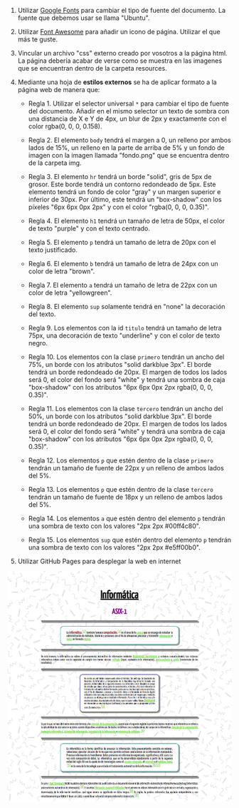 1. Utilizar [Google Fonts](https://fonts.google.com/) para cambiar el tipo de fuente del documento. La fuente que debemos usar se llama "Ubuntu".

2. Utilizar [Font Awesome](https://fontawesome.com/) para añadir un icono de página. Utilizar el que más te guste.

3. Vincular un archivo "css" externo creado por vosotros a la página html. La página debería acabar de verse como se muestra en las imagenes que se encuentran dentro de la carpeta resources.

4. Mediante una hoja de **estilos externos** se ha de aplicar formato a la página web de manera que:

    * Regla 1. Utilizar el selector universal `*` para cambiar el tipo de fuente del documento. Añadir 
    en el mismo selector un texto de sombra con una distancia de X e Y de 4px, un blur de 2px y exactamente
    con el color rgba(0, 0, 0, 0.158).

    * Regla 2. El elemento `body` tendrá el margen a 0, un relleno por ambos lados de 15%, un relleno en 
    la parte de arriba de 5% y un fondo de imagen con la imagen llamada "fondo.png" que se encuentra 
    dentro de la carpeta img.

    * Regla 3. El elemento `hr` tendrá un borde "solid", gris de 5px de grosor. Este borde tendrá un
    contorno redondeado de 5px. Este elemento tendrá un fondo de color "gray" y un margen superior e
    inferior de 30px. Por último, este tendrá un "box-shadow" con los píxeles "6px 6px 0px 2px" y
    con el color "rgba(0, 0, 0, 0.35)".

    * Regla 4. El elemento `h1` tendrá un tamaño de letra de 50px, el color de texto "purple" y con el
    texto centrado.

    * Regla 5. El elemento `p` tendrá un tamaño de letra de 20px con el texto justificado.

    * Regla 6. El elemento `b` tendrá un tamaño de letra de 24px con un color de letra "brown".

    * Regla 7. El elemento `a` tendrá un tamaño de letra de 22px con un color de letra "yellowgreen".

    * Regla 8. El elemento `sup` solamente tendrá en "none" la decoración del texto.

    * Regla 9. Los elementos con la id `titulo` tendrá un tamaño de letra 75px, una decoración de texto
    "underline" y con el color de texto negro.

    * Regla 10. Los elementos con la clase `primero` tendrán un ancho del 75%, un borde con los atributos 
    "solid darkblue 3px". El borde tendrá un borde redondeado de 20px. El margen de todos los lados será 0, 
    el color del fondo será "white" y tendrá una sombra de caja "box-shadow" con los 
    atributos "6px 6px 0px 2px rgba(0, 0, 0, 0.35)".

    * Regla 11. Los elementos con la clase `tercero` tendrán un ancho del 50%, un borde con los atributos 
    "solid darkblue 3px". El borde tendrá un borde redondeado de 20px. El margen de todos los lados será 0, 
    el color del fondo será "white" y tendrá una sombra de caja "box-shadow" con los 
    atributos "6px 6px 0px 2px rgba(0, 0, 0, 0.35)".

    * Regla 12. Los elementos `p` que estén dentro de la clase `primero` tendrán un tamaño de fuente de 22px 
    y un relleno de ambos lados del 5%.

    * Regla 13. Los elementos `p` que estén dentro de la clase `tercero` tendrán un tamaño de fuente de 18px 
    y un relleno de ambos lados del 5%.

    * Regla 14. Los elementos `a` que estén dentro del elemento `p` tendrán una sombra de texto con 
    los valores "2px 2px #00ff4c80".

    * Regla 15. Los elementos `sup` que estén dentro del elemento `p` tendrán una sombra de texto con 
    los valores "2px 2px #e5ff00b0".

5. Utilizar GitHub Pages para desplegar la web en internet


<img src="./resources/PaginaCompleta.png" alt="foto final">
